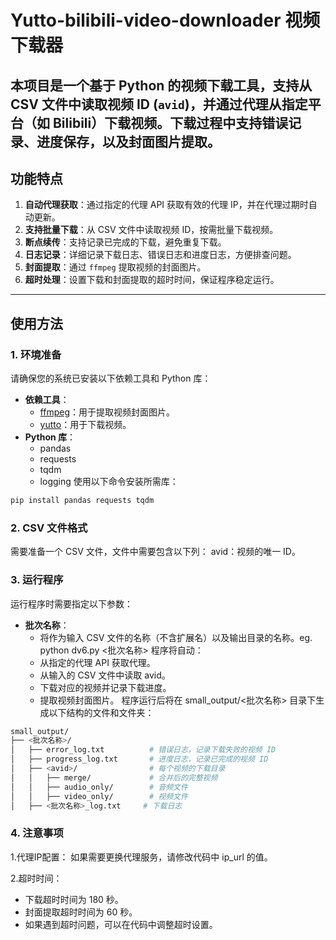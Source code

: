 # Yutto-bilibili-video-downloader 视频下载器 
本项目是一个基于 Python 的视频下载工具，支持从 CSV 文件中读取视频 ID (`avid`)，并通过代理从指定平台（如 Bilibili）下载视频。下载过程中支持错误记录、进度保存，以及封面图片提取。
---
## 功能特点

1. **自动代理获取**：通过指定的代理 API 获取有效的代理 IP，并在代理过期时自动更新。
2. **支持批量下载**：从 CSV 文件中读取视频 ID，按需批量下载视频。
3. **断点续传**：支持记录已完成的下载，避免重复下载。
4. **日志记录**：详细记录下载日志、错误日志和进度日志，方便排查问题。
5. **封面提取**：通过 `ffmpeg` 提取视频的封面图片。
6. **超时处理**：设置下载和封面提取的超时时间，保证程序稳定运行。
---
## 使用方法
### 1. 环境准备
请确保您的系统已安装以下依赖工具和 Python 库：
- **依赖工具**：
  - [ffmpeg](https://ffmpeg.org/)：用于提取视频封面图片。
  - [yutto](https://github.com/yutto-downloader/yutto)：用于下载视频。
- **Python 库**：
  - pandas
  - requests
  - tqdm
  - logging
使用以下命令安装所需库：
```bash
pip install pandas requests tqdm
```
### 2. CSV 文件格式
需要准备一个 CSV 文件，文件中需要包含以下列：
avid：视频的唯一 ID。

### 3. 运行程序
运行程序时需要指定以下参数：
- **批次名称**：
  - 将作为输入 CSV 文件的名称（不含扩展名）以及输出目录的名称。eg. python dv6.py <批次名称>
程序将自动：
  - 从指定的代理 API 获取代理。
  - 从输入的 CSV 文件中读取 avid。
  - 下载对应的视频并记录下载进度。
  - 提取视频封面图片。
程序运行后将在 small_output/<批次名称> 目录下生成以下结构的文件和文件夹：
```bash
small_output/
├── <批次名称>/
│   ├── error_log.txt          # 错误日志，记录下载失败的视频 ID
│   ├── progress_log.txt       # 进度日志，记录已完成的视频 ID
│   ├── <avid>/                # 每个视频的下载目录
│   │   ├── merge/             # 合并后的完整视频
│   │   ├── audio_only/        # 音频文件
│   │   ├── video_only/        # 视频文件
│   ├── <批次名称>_log.txt     # 下载日志
```
### 4. 注意事项
1.代理IP配置：
如果需要更换代理服务，请修改代码中 ip_url 的值。

2.超时时间：
  - 下载超时时间为 180 秒。
  - 封面提取超时时间为 60 秒。
  - 如果遇到超时问题，可以在代码中调整超时设置。
